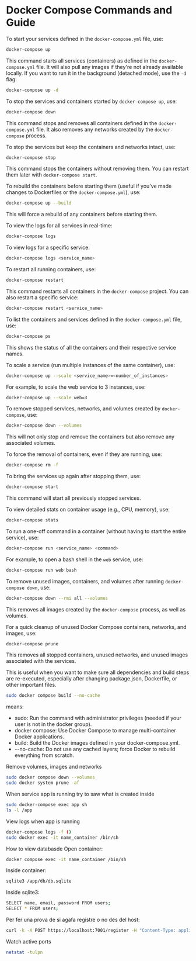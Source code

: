 # Docker Compose Commands and Guide


To start your services defined in the `docker-compose.yml` file, use:
```bash
docker-compose up
```


This command starts all services (containers) as defined in the `docker-compose.yml` file. It will also pull any images if they're not already available locally. If you want to run it in the background (detached mode), use the `-d` flag:
```bash
docker-compose up -d
```


To stop the services and containers started by `docker-compose up`, use:
```bash
docker-compose down
```
This command stops and removes all containers defined in the `docker-compose.yml` file. It also removes any networks created by the `docker-compose` process.


To stop the services but keep the containers and networks intact, use:
```bash
docker-compose stop
```
This command stops the containers without removing them. You can restart them later with `docker-compose start`.


To rebuild the containers before starting them (useful if you’ve made changes to Dockerfiles or the `docker-compose.yml`), use:
```bash
docker-compose up --build
```
This will force a rebuild of any containers before starting them.


To view the logs for all services in real-time:
```bash
docker-compose logs
```


To view logs for a specific service:
```bash
docker-compose logs <service_name>
```

To restart all running containers, use:
```bash
docker-compose restart
```


This command restarts all containers in the `docker-compose` project. You can also restart a specific service:
```bash
docker-compose restart <service_name>
```


To list the containers and services defined in the `docker-compose.yml` file, use:
```bash
docker-compose ps
```
This shows the status of all the containers and their respective service names.


To scale a service (run multiple instances of the same container), use:
```bash
docker-compose up --scale <service_name>=<number_of_instances>
```


For example, to scale the web service to 3 instances, use:
```bash
docker-compose up --scale web=3
```

To remove stopped services, networks, and volumes created by `docker-compose`, use:
```bash
docker-compose down --volumes
```
This will not only stop and remove the containers but also remove any associated volumes.


To force the removal of containers, even if they are running, use:
```bash
docker-compose rm -f
```


To bring the services up again after stopping them, use:
```bash
docker-compose start
```
This command will start all previously stopped services.


To view detailed stats on container usage (e.g., CPU, memory), use:
```bash
docker-compose stats
```


To run a one-off command in a container (without having to start the entire service), use:
```bash
docker-compose run <service_name> <command>
```


For example, to open a bash shell in the `web` service, use:
```bash
docker-compose run web bash
```


To remove unused images, containers, and volumes after running `docker-compose down`, use:
```bash
docker-compose down --rmi all --volumes
```
This removes all images created by the `docker-compose` process, as well as volumes.


For a quick cleanup of unused Docker Compose containers, networks, and images, use:
```bash
docker-compose prune
```
This removes all stopped containers, unused networks, and unused images associated with the services.


This is useful when you want to make sure all dependencies and build steps are re-executed, especially after changing package.json, Dockerfile, or other important files.
```bash
sudo docker compose build --no-cache
```
means:
- sudo: Run the command with administrator privileges (needed if your user is not in the docker group).
- docker compose: Use Docker Compose to manage multi-container Docker applications.
- build: Build the Docker images defined in your docker-compose.yml.
- --no-cache: Do not use any cached layers; force Docker to rebuild everything from scratch.


Remove volumes, images and networks
```bash
sudo docker compose down --volumes
sudo docker system prune -af
```


When service app is running try to saw what is created inside
```bash
sudo docker-compose exec app sh
ls -l /app
```


View logs when app is running
```bash
docker-compose logs -f ()
sudo docker exec -it name_container /bin/sh

```


How to view databasde
Open container:
```bash
docker compose exec -it name_container /bin/sh
```
Inside container:
```bash
sqlite3 /app/db/db.sqlite
```
Inside sqlite3:
```bash
SELECT name, email, password FROM users;
SELECT * FROM users;
```

Per fer una prova de si agafa registre o no des del host:
```bash
curl -k -X POST https://localhost:7001/register -H "Content-Type: application/json" -d '{"name":"Test","email":"test@prova.com","password":"123456"}'
```

Watch active ports
```bash
netstat -tulpn
```